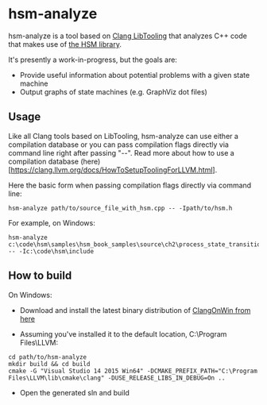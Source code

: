 # hsm-analyze

hsm-analyze is a tool based on [Clang LibTooling](https://clang.llvm.org/docs/LibTooling.html) that analyzes C++ code that makes use of [the HSM library](https://github.com/amaiorano/hsm).

It's presently a work-in-progress, but the goals are:
- Provide useful information about potential problems with a given state machine
- Output graphs of state machines (e.g. GraphViz dot files)


## Usage

Like all Clang tools based on LibTooling, hsm-analyze can use either a compilation database or you can pass compilation flags directly via command line right after passing "--". Read more about how to use a compilation database (here)[https://clang.llvm.org/docs/HowToSetupToolingForLLVM.html].

Here the basic form when passing compilation flags directly via command line:

```
hsm-analyze path/to/source_file_with_hsm.cpp -- -Ipath/to/hsm.h
```

For example, on Windows:
```
hsm-analyze c:\code\hsm\samples\hsm_book_samples\source\ch2\process_state_transitions.cpp  -- -Ic:\code\hsm\include
```


## How to build

On Windows:

* Download and install the latest binary distribution of [ClangOnWin from here](https://sourceforge.net/projects/clangonwin/files/MsvcBuild/)

* Assuming you've installed it to the default location, C:\Program Files\LLVM:

```
cd path/to/hsm-analyze
mkdir build && cd build
cmake -G "Visual Studio 14 2015 Win64" -DCMAKE_PREFIX_PATH="C:\Program Files\LLVM\lib\cmake\clang" -DUSE_RELEASE_LIBS_IN_DEBUG=On ..
```

* Open the generated sln and build
